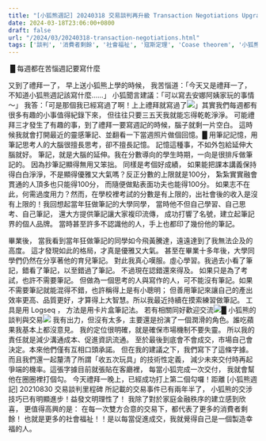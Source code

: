 ```yaml
---
title: "[小狐熊週記] 20240318 交易談判再升級 Transaction Negotiations Upgrade"
date: 2024-03-18T23:06:00+0800
draft: false
url: "/2024/03/20240318-transaction-negotiations.html"
tags: ['談判', '消費者剩餘', '社會福祉', '寇斯定理', 'Coase theorem', '小狐熊週記']
---
```


 █ 每週都在苦惱週記要寫什麼

又到了禮拜一了， 早上送小狐熊上學的時候，
我苦惱道：「今天又是禮拜一了，不知道小狐熊週記該寫什麼……」
小狐聞言建議：「可以寫去安娜阿姨家玩的事情～」
我答：「可是那個我已經寫過了啊！上上禮拜就寫過了![](https://fonts.gstatic.com/s/e/notoemoji/15.0/1f606/72.png)」其實我們每週都有很多有趣的小事值得紀錄下來，
但往往只要三五天我就能忘得乾乾淨淨。
可能禮拜三才發生了有趣的事，到了禮拜一要寫週記的時候，腦子就剩一片空白。
這時候我就會打開最近的靈感筆記、並翻看一下當週照片做個回憶。█ 用筆記記憶，用筆記思考人的大腦很擅長思考，卻不擅長記憶。
記憶這種事，不如外包給延伸大腦就好。
筆記，就是大腦的延伸。我在分數導向的學生時期，一向是很排斥做筆記的。
因為抄筆記顯得無用又笨拙。
同樣是考個好成績，
如果能把課本講義保持得白白淨淨，不是顯得優雅又大氣嗎？反正分數的上限就是100分，
紮紮實實融會貫通的人頂多也只能得100分，
而隨便做點表面功夫也能得100分。
如果志不在此，何需過度用力？然而，在學校裡考試的分數是有上限的，出社會後的收入是沒有上限的！我回想起當年狂做筆記的大學同學，
當時他不但自己學習、自己思考、自己筆記，
還大方提供筆記讓大家複印流傳，
成功打響了名號，建立起筆記界的個人品牌。
當時甚至許多不認識他的人，手上也都印了幾份他的筆記。

畢業後，
當我看到當年狂做筆記的同學如今飛黃騰達，遠遠達到了我無法企及的高度。
這才發現如此的格局，才真是優雅又大氣。
甚至在畢業十多年後，大學同學們仍然在分享著他的育兒筆記。
對此我真心嘆服。虛心學習。我過去小看了筆記，錯看了筆記，以至錯過了筆記。
不過現在認錯還來得及。
如果只是為了考試，也許不需要筆記。
但做為一個思考的人與寫作的人，可不能沒有筆記。如果不需要筆記就能混得不錯，也許稱得上是有小聰明；
但善用筆記來讓自己的產出效率更高、品質更好，才算得上大智慧。所以我最近持續在摸索練習做筆記。
工具是用 Logseq ，
方法是用卡片盒筆記法。
若有相關同好歡迎交流![](https://fonts.gstatic.com/s/e/notoemoji/15.0/1f606/72.png)█ 小狐熊的談判與交易![](https://fonts.gstatic.com/s/e/notoemoji/15.0/1f606/72.png)
我有出力，但沒有太多，主要還是扮演了一個潤滑的角色。誰吃蘋果我基本上都沒意見。
我的定位很明確，就是確保市場機制不要失靈。
所以我的責任就是減少溝通成本、促進資訊流通。
至於最後到底會不會成交，市場自己會決定。本來他們僅有互相口頭承諾。
但在我的建議之下，我們寫下了這條字據。
而且我們還一起釐清了所謂「收五次玩具」的技術性定義，
減少未來交付時再起爭端的機率。這張字據目前就張貼在客廳裡，
每當小狐完成一次交付，
我就會幫他在圈圈裡打個勾。
今天禮拜一晚上，已經成功打上第二個勾囉！距離 [小狐熊週記] 20210830 交易談判里程碑 所記載的交易事件已有兩年半了，
小狐熊的交涉技巧已有明顯進步！益發文明理性了！
我除了對於家庭金融秩序的建立感到欣喜，
更值得高興的是：
在每一次雙方合意的交易下，都代表了更多的消費者剩餘！
也就是更多的社會福祉！！是以每當促進成交，我就覺得自己是一個製造幸福的人。




